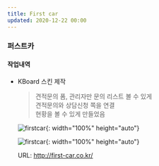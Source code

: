 ```yaml
---
title: First car
updated: 2020-12-22 00:00
---
```


### 퍼스트카
    
#### 작업내역
- KBoard 스킨 제작
  
	>견적문의 폼, 관리자만 문의 리스트 볼 수 있게  
	>견적문의와 상담신청 쪽을 연결  
	>현황을 볼 수 있게 만들었음  
  
	![firstcar](https://github.com/project0210/project0210.github.io/blob/master/_posts/images/firstcar/001.png?raw=true){: width="100%" height="auto"}
  
	![firstcar](https://github.com/project0210/project0210.github.io/blob/master/_posts/images/firstcar/002.png?raw=true){: width="100%" height="auto"}
  
	URL: http://first-car.co.kr/